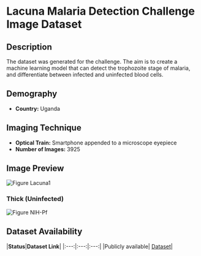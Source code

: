 # **Lacuna Malaria Detection Challenge Image Dataset**  

## **Description**
The dataset was generated for the challenge. The aim is to create a machine learning model that can detect the trophozoite stage of malaria, 
and differentiate between infected and uninfected blood cells.


## **Demography**
+ **Country:** Uganda

## **Imaging Technique**
+ **Optical Train:** Smartphone appended to a microscope eyepiece
+ **Number of Images:** 3925



## **Image Preview**
![Figure Lacuna1](https://github.com/ItunuIsewon/Malaria_Blood_Film_Images/blob/main/Images/Lacuna1.jpg)

### **Thick (Uninfected)**
![Figure NIH-Pf](https://github.com/ItunuIsewon/Malaria-Blood-Smear-Images/blob/main/Images/NIH%20uninfected.png)



## **Dataset Availability**

|**Status**|**Dataset Link**|
|:---:|:---:|:---:|
|Publicly available| [Dataset](https://drive.google.com/file/d/16T40TdpaB8VXohm50SySREwrzbuPcJBC/view?usp=sharing
)|
